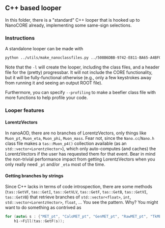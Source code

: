 ## C++ based looper

In this folder, there is a "standard" C++ looper that is hooked up to NanoCORE already, implementing
some same-sign selections.

### Instructions
A standalone looper can be made with 
```bash
python ../utils/make_nanoclassfiles.py ../508B6DBB-9742-E811-BA65-A4BF0112BCB0.root -t Events -l
```

Note that the `-l` will create the looper, including the class files, and a header file for the (pretty)
progressbar. It will not include the CORE functionality, but it will be fully-functional otherwise
(e.g., only a few keystrokes away from running it and seeing an output ROOT file).

Furthermore, you can specify `--profiling` to make a beefier class file with more functions to help
profile your code.


### Looper features

#### LorentzVectors
In nanoAOD, there are no branches of LorentzVectors, only things like `Muon_pt`, `Muon_eta`, 
`Muon_phi`, `Muon_mass`. Fear not, since the `Nano.cc`/`Nano.h` class file makes a `tas::Muon_p4()`
collection available (as an `std::vector<LorentzVector>`), which only auto-computes (and caches) the LorentzVectors
if the user has requested them for that event. Bear in mind the non-trivial performance impact from
getting LorentzVectors when you only really need `_pt` and/or `_eta` most of the time.


#### Getting branches by strings
Since C++ lacks in terms of code introspection, there are some methods
(`tas::GetVF`, `tas::GetI`, `tas::GetVLV`, `tas::GetF`, `tas::GetB`, `tas::GetVI`, `tas::GetVB`)
that retrieve branches of `std::vector<float>`, `int`, `std::vector<LorentzVector>`, `float`, ... You see the pattern.
Why? You might want to do something as contrived as 
```cpp
for (auto& s : {"MET_pt", "CaloMET_pt", "GenMET_pt", "RawMET_pt", "TkMET_pt"})
    h1->Fill(tas::GetF(s));
```
